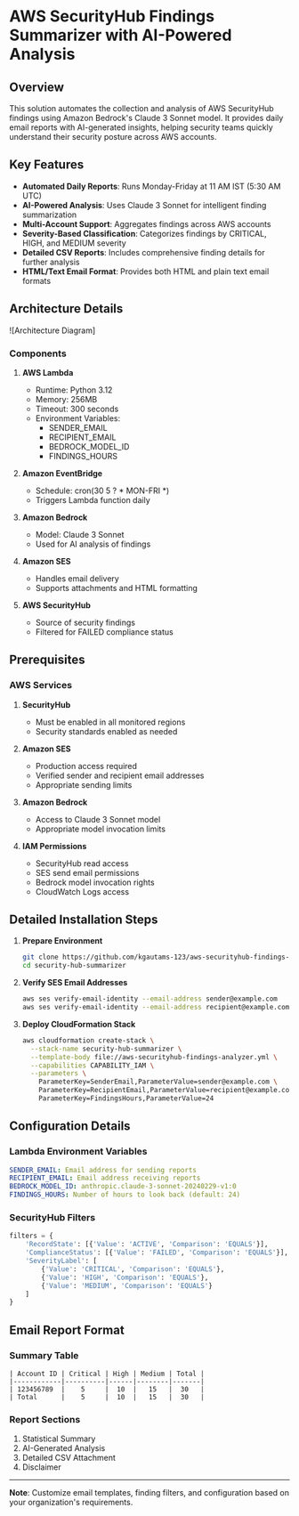 # AWS SecurityHub Findings Summarizer with AI-Powered Analysis

## Overview

This solution automates the collection and analysis of AWS SecurityHub findings using Amazon Bedrock's Claude 3 Sonnet model. It provides daily email reports with AI-generated insights, helping security teams quickly understand their security posture across AWS accounts.

## Key Features

- **Automated Daily Reports**: Runs Monday-Friday at 11 AM IST (5:30 AM UTC)
- **AI-Powered Analysis**: Uses Claude 3 Sonnet for intelligent finding summarization
- **Multi-Account Support**: Aggregates findings across AWS accounts
- **Severity-Based Classification**: Categorizes findings by CRITICAL, HIGH, and MEDIUM severity
- **Detailed CSV Reports**: Includes comprehensive finding details for further analysis
- **HTML/Text Email Format**: Provides both HTML and plain text email formats

## Architecture Details

![Architecture Diagram]

### Components
1. **AWS Lambda**
   - Runtime: Python 3.12
   - Memory: 256MB
   - Timeout: 300 seconds
   - Environment Variables:
     - SENDER_EMAIL
     - RECIPIENT_EMAIL
     - BEDROCK_MODEL_ID
     - FINDINGS_HOURS

2. **Amazon EventBridge**
   - Schedule: cron(30 5 ? * MON-FRI *)
   - Triggers Lambda function daily

3. **Amazon Bedrock**
   - Model: Claude 3 Sonnet
   - Used for AI analysis of findings

4. **Amazon SES**
   - Handles email delivery
   - Supports attachments and HTML formatting

5. **AWS SecurityHub**
   - Source of security findings
   - Filtered for FAILED compliance status

## Prerequisites

### AWS Services
1. **SecurityHub**
   - Must be enabled in all monitored regions
   - Security standards enabled as needed

2. **Amazon SES**
   - Production access required
   - Verified sender and recipient email addresses
   - Appropriate sending limits

3. **Amazon Bedrock**
   - Access to Claude 3 Sonnet model
   - Appropriate model invocation limits

4. **IAM Permissions**
   - SecurityHub read access
   - SES send email permissions
   - Bedrock model invocation rights
   - CloudWatch Logs access

## Detailed Installation Steps

1. **Prepare Environment**
   ```bash
   git clone https://github.com/kgautams-123/aws-securityhub-findings-analyzer.git
   cd security-hub-summarizer
   ```

2. **Verify SES Email Addresses**
   ```bash
   aws ses verify-email-identity --email-address sender@example.com
   aws ses verify-email-identity --email-address recipient@example.com
   ```

3. **Deploy CloudFormation Stack**
   ```bash
   aws cloudformation create-stack \
     --stack-name security-hub-summarizer \
     --template-body file://aws-securityhub-findings-analyzer.yml \
     --capabilities CAPABILITY_IAM \
     --parameters \
       ParameterKey=SenderEmail,ParameterValue=sender@example.com \
       ParameterKey=RecipientEmail,ParameterValue=recipient@example.com \
       ParameterKey=FindingsHours,ParameterValue=24
   ```

## Configuration Details

### Lambda Environment Variables
```yaml
SENDER_EMAIL: Email address for sending reports
RECIPIENT_EMAIL: Email address receiving reports
BEDROCK_MODEL_ID: anthropic.claude-3-sonnet-20240229-v1:0
FINDINGS_HOURS: Number of hours to look back (default: 24)
```

### SecurityHub Filters
```python
filters = {
    'RecordState': [{'Value': 'ACTIVE', 'Comparison': 'EQUALS'}],
    'ComplianceStatus': [{'Value': 'FAILED', 'Comparison': 'EQUALS'}],
    'SeverityLabel': [
        {'Value': 'CRITICAL', 'Comparison': 'EQUALS'},
        {'Value': 'HIGH', 'Comparison': 'EQUALS'},
        {'Value': 'MEDIUM', 'Comparison': 'EQUALS'}
    ]
}
```

## Email Report Format

### Summary Table
```
| Account ID | Critical | High | Medium | Total |
|------------|----------|------|--------|-------|
| 123456789  |    5     |  10  |   15   |  30   |
| Total      |    5     |  10  |   15   |  30   |
```

### Report Sections
1. Statistical Summary
2. AI-Generated Analysis
3. Detailed CSV Attachment
4. Disclaimer

---
**Note**: Customize email templates, finding filters, and configuration based on your organization's requirements.
